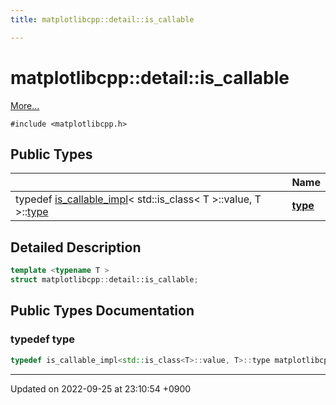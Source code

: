 ```yaml
---
title: matplotlibcpp::detail::is_callable

---
```


# matplotlibcpp::detail::is_callable



 [More...](#detailed-description)


`#include <matplotlibcpp.h>`

## Public Types

|                | Name           |
| -------------- | -------------- |
| typedef [is_callable_impl](/cpp_robotics_core/doxybook/Classes/structmatplotlibcpp_1_1detail_1_1is__callable__impl/)< std::is_class< T >::value, T >::[type](/cpp_robotics_core/doxybook/Classes/structmatplotlibcpp_1_1detail_1_1is__callable/#typedef-type) | **[type](/cpp_robotics_core/doxybook/Classes/structmatplotlibcpp_1_1detail_1_1is__callable/#typedef-type)**  |

## Detailed Description

```cpp
template <typename T >
struct matplotlibcpp::detail::is_callable;
```

## Public Types Documentation

### typedef type

```cpp
typedef is_callable_impl<std::is_class<T>::value, T>::type matplotlibcpp::detail::is_callable< T >::type;
```


-------------------------------

Updated on 2022-09-25 at 23:10:54 +0900